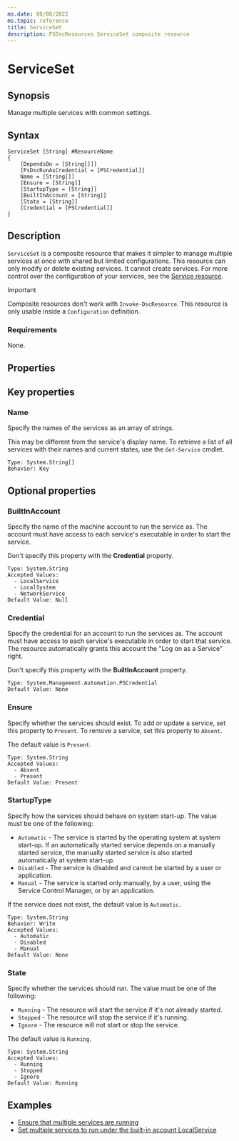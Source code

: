 ```yaml
---
ms.date: 08/08/2022
ms.topic: reference
title: ServiceSet
description: PSDscResources ServiceSet composite resource
---
```


# ServiceSet

## Synopsis

Manage multiple services with common settings.

## Syntax

```Syntax
ServiceSet [String] #ResourceName
{
    [DependsOn = [String[]]]
    [PsDscRunAsCredential = [PSCredential]]
    Name = [String[]]
    [Ensure = [String]]
    [StartupType = [String]]
    [BuiltInAccount = [String]]
    [State = [String]]
    [Credential = [PSCredential]]
}
```

## Description

`ServiceSet` is a composite resource that makes it simpler to manage multiple services at once with
shared but limited configurations. This resource can only modify or delete existing services. It
cannot create services. For more control over the configuration of your services, see the
[Service resource][1].

> [!IMPORTANT]
> Composite resources don't work with `Invoke-DscResource`. This resource is only usable inside a
>`Configuration` definition.

### Requirements

None.

## Properties

## Key properties

### Name

Specify the names of the services as an array of strings.

This may be different from the service's display name. To retrieve a list of all services with their
names and current states, use the `Get-Service` cmdlet.

```
Type: System.String[]
Behavior: Key
```

## Optional properties

### BuiltInAccount

Specify the name of the machine account to run the service as. The account must have access to each
service's executable in order to start the service.

Don't specify this property with the **Credential** property.

```
Type: System.String
Accepted Values:
  - LocalService
  - LocalSystem
  - NetworkService
Default Value: Null
```

### Credential

Specify the credential for an account to run the services as. The account must have access to each
service's executable in order to start that service. The resource automatically grants this account
the "Log on as a Service" right.

Don't specify this property with the **BuiltInAccount** property.

```
Type: System.Management.Automation.PSCredential
Default Value: None
```

### Ensure

Specify whether the services should exist. To add or update a service, set this property to
`Present`. To remove a service, set this property to `Absent`.

The default value is `Present`.

```
Type: System.String
Accepted Values:
  - Absent
  - Present
Default Value: Present
```

### StartupType

Specify how the services should behave on system start-up. The value must be one of the following:

- `Automatic` - The service is started by the operating system at system start-up. If an
  automatically started service depends on a manually started service, the manually started service
  is also started automatically at system start-up.
- `Disabled` - The service is disabled and cannot be started by a user or application.
- `Manual` - The service is started only manually, by a user, using the Service Control Manager, or
  by an application.

If the service does not exist, the default value is `Automatic`.

```
Type: System.String
Behavior: Write
Accepted Values:
  - Automatic
  - Disabled
  - Manual
Default Value: None
```

### State

Specify whether the services should run. The value must be one of the following:

- `Running` - The resource will start the service if it's not already started.
- `Stopped` - The resource will stop the service if it's running.
- `Ignore` - The resource will not start or stop the service.

The default value is `Running`.

```
Type: System.String
Accepted Values:
  - Running
  - Stopped
  - Ignore
Default Value: Running
```

## Examples

- [Ensure that multiple services are running][2]
- [Set multiple services to run under the built-in account LocalService][3]

<!-- Reference Links -->

[1]: ../Service/Service.md
[2]: BuiltInAccount.md
[3]: Start.md
